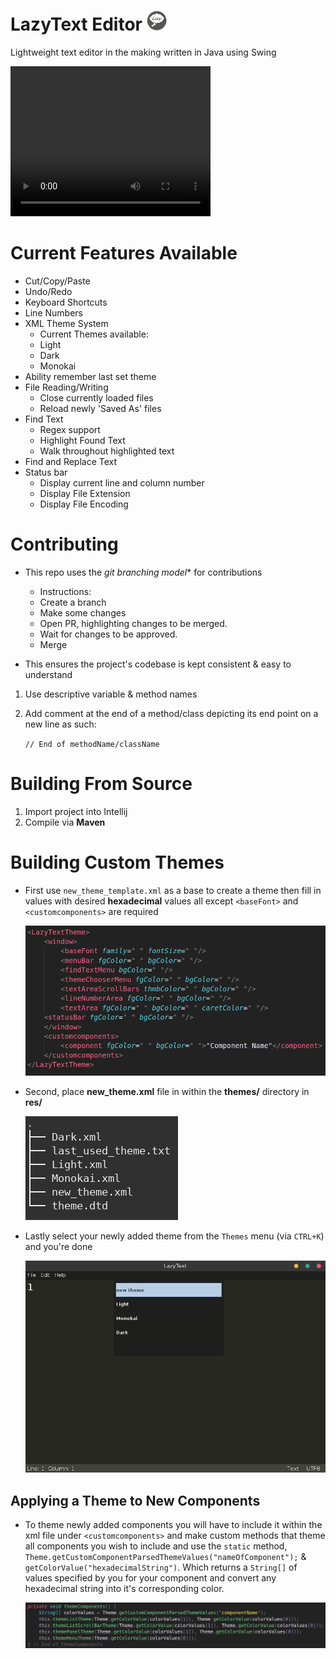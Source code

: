 # LazyText Editor ![Lazy_Text_Editor_Logo](github_res/icon.png)

Lightweight text editor in the making written in Java using Swing

<video width="320" height="240" controls>
  <source src="github_res/demo.mp4" type="video/mp4">
</video>

# Current Features Available
* Cut/Copy/Paste
* Undo/Redo
* Keyboard Shortcuts
* Line Numbers
* XML Theme System
  * Current Themes available:
  * Light
  * Dark
  * Monokai
* Ability remember last set theme
* File Reading/Writing
  * Close currently loaded files
  * Reload newly 'Saved As' files
* Find Text
  * Regex support
  * Highlight Found Text
  * Walk throughout highlighted text
* Find and Replace Text
* Status bar
  * Display current line and column number
  * Display File Extension
  * Display File Encoding

# Contributing

* This repo uses the *git branching model** for contributions
    * Instructions:
    * Create a branch
    * Make some changes
    * Open PR, highlighting changes to be merged.
    * Wait for changes to be approved.
    * Merge

* This ensures the project's codebase is kept consistent & easy to understand

1. Use descriptive variable & method names

2. Add comment at the end of a method/class depicting its end point
   on a new line as such:
   
   `// End of methodName/className`

# Building From Source
1. Import project into Intellij
2. Compile via **Maven**

# Building Custom Themes

* First use `new_theme_template.xml` as a base to create a theme
  then fill in values with desired **hexadecimal** values all except 
  `<baseFont>` and `<customcomponents>` are required

  ![theme_template](github_res/xml_template.png)

* Second, place **new_theme.xml** file in within the **themes/** directory in **res/**
  
  ![placing_new_theme_in_directory](github_res/adding_new_theme.png)

* Lastly select your newly added theme from the `Themes` menu (via `CTRL+K`) and you're done

  ![selecting_new_theme](github_res/selecting_newly_added_theme.png)


## Applying a Theme to New Components

* To theme newly added components you will have to include it within the xml file
  under `<customcomponents>` and make custom methods that theme all components you wish to include and use the 
  `static` method, `Theme.getCustomComponentParsedThemeValues("nameOfComponent");` & `getColorValue("hexadecimalString")`.
  Which returns a `String[]` of values specified by you for your component and convert any hexadecimal string
  into it's corresponding color.

  ![theme_new_components](github_res/theming_new_components.png)